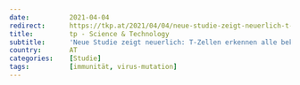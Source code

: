 ```yaml
---
date:          2021-04-04
redirect:      https://tkp.at/2021/04/04/neue-studie-zeigt-neuerlich-t-zellen-erkennen-alle-bekannten-varianten/
title:         tp - Science & Technology
subtitle:      'Neue Studie zeigt neuerlich: T-Zellen erkennen alle bekannten Varianten'
country:       AT
categories:    [Studie]
tags:          [immunität, virus-mutation]
---
```

